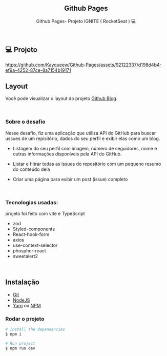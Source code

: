 <h2 align="center"> Github Pages </h2>

<p align="center">
  Github Pages- Projeto IGNITE ( RocketSeat ) 💻 
</p>

<br>

## 💻 Projeto

https://github.com/Kayqueew/Github-Pages/assets/92122337/d198d4b4-ef9a-4252-87ce-8a7154b19171

##  Layout

Você pode visualizar o layout do projeto [Github Blog](https://www.figma.com/community/file/1138814951106121051).

</br>

### Sobre o desafio

Nesse desafio, fiz uma aplicação que utiliza API do GitHub para buscar ussues de um repisitório, dados do seu perfil e exibir elas como um blog.

- Listagem do seu perfil com imagem, número de seguidores, nome e outras informações disponíveis pela API do GitHub.
- Listar e filtrar todas as issues do repositório com um pequeno resumo do conteúdo dela
- Criar uma página para exibir um post (issue) completo

  </br>

### Tecnologias usadas:
projeto foi feito com vite e TypeScript

- zod
- Styled-components
- React-hook-form
- axios
- use-context-selector
- phosphor-react
- sweetalert2


</br>

## Instalação

* [Git](https://git-scm.com)
* [NodeJS](https://nodejs.org/en/)
* [Yarn](https://yarnpkg.com/) ou [NPM](https://www.npmjs.com/)


### Rodar o projeto
```bash
# Install the dependencies
$ npm i

# Run project
$ npm run dev
```
